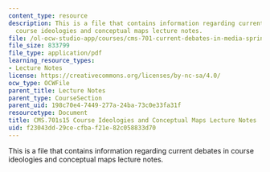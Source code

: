```yaml
---
content_type: resource
description: This is a file that contains information regarding current debates in
  course ideologies and conceptual maps lecture notes.
file: /ol-ocw-studio-app/courses/cms-701-current-debates-in-media-spring-2015/f23043dd29cecfbaf21e82c058833d70_MITCMS_701S15_Ideologies.pdf
file_size: 833799
file_type: application/pdf
learning_resource_types:
- Lecture Notes
license: https://creativecommons.org/licenses/by-nc-sa/4.0/
ocw_type: OCWFile
parent_title: Lecture Notes
parent_type: CourseSection
parent_uid: 198c70e4-7449-277a-24ba-73c0e33fa31f
resourcetype: Document
title: CMS.701s15 Course Ideologies and Conceptual Maps Lecture Notes
uid: f23043dd-29ce-cfba-f21e-82c058833d70
---
```

This is a file that contains information regarding current debates in course ideologies and conceptual maps lecture notes.